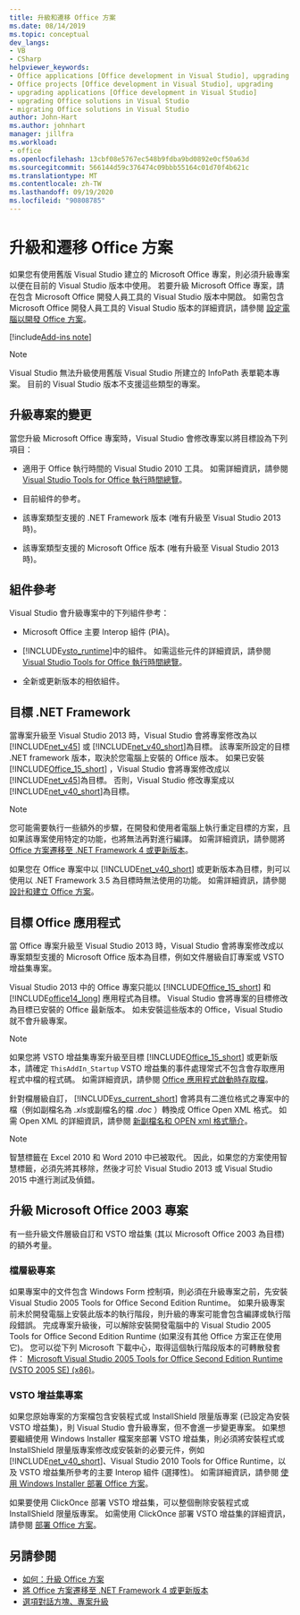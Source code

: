 ```yaml
---
title: 升級和遷移 Office 方案
ms.date: 08/14/2019
ms.topic: conceptual
dev_langs:
- VB
- CSharp
helpviewer_keywords:
- Office applications [Office development in Visual Studio], upgrading
- Office projects [Office development in Visual Studio], upgrading
- upgrading applications [Office development in Visual Studio]
- upgrading Office solutions in Visual Studio
- migrating Office solutions in Visual Studio
author: John-Hart
ms.author: johnhart
manager: jillfra
ms.workload:
- office
ms.openlocfilehash: 13cbf08e5767ec548b9fdba9bd0892e0cf50a63d
ms.sourcegitcommit: 566144d59c376474c09bbb55164c01d70f4b621c
ms.translationtype: MT
ms.contentlocale: zh-TW
ms.lasthandoff: 09/19/2020
ms.locfileid: "90808785"
---
```

# <a name="upgrade-and-migrate-office-solutions"></a>升級和遷移 Office 方案
  如果您有使用舊版 Visual Studio 建立的 Microsoft Office 專案，則必須升級專案以便在目前的 Visual Studio 版本中使用。 若要升級 Microsoft Office 專案，請在包含 Microsoft Office 開發人員工具的 Visual Studio 版本中開啟。 如需包含 Microsoft Office 開發人員工具的 Visual Studio 版本的詳細資訊，請參閱 [設定電腦以開發 Office 方案](../vsto/configuring-a-computer-to-develop-office-solutions.md)。

[!include[Add-ins note](includes/addinsnote.md)]

> [!NOTE]
> Visual Studio 無法升級使用舊版 Visual Studio 所建立的 InfoPath 表單範本專案。 目前的 Visual Studio 版本不支援這些類型的專案。

## <a name="changes-to-upgraded-projects"></a>升級專案的變更
 當您升級 Microsoft Office 專案時，Visual Studio 會修改專案以將目標設為下列項目：

- 適用于 Office 執行時間的 Visual Studio 2010 工具。 如需詳細資訊，請參閱 [Visual Studio Tools for Office 執行時間總覽](../vsto/visual-studio-tools-for-office-runtime-overview.md)。

- 目前組件的參考。

- 該專案類型支援的 .NET Framework 版本 (唯有升級至 Visual Studio 2013 時)。

- 該專案類型支援的 Microsoft Office 版本 (唯有升級至 Visual Studio 2013 時)。

## <a name="assembly-references"></a>組件參考
 Visual Studio 會升級專案中的下列組件參考：

- Microsoft Office 主要 Interop 組件 (PIA)。

- [!INCLUDE[vsto_runtime](../vsto/includes/vsto-runtime-md.md)]中的組件。 如需這些元件的詳細資訊，請參閱 [Visual Studio Tools for Office 執行時間總覽](../vsto/visual-studio-tools-for-office-runtime-overview.md)。

- 全新或更新版本的相依組件。

## <a name="targeted-net-framework"></a>目標 .NET Framework
 當專案升級至 Visual Studio 2013 時，Visual Studio 會將專案修改為以 [!INCLUDE[net_v45](../vsto/includes/net-v45-md.md)] 或 [!INCLUDE[net_v40_short](../sharepoint/includes/net-v40-short-md.md)]為目標。 該專案所設定的目標 .NET framework 版本，取決於您電腦上安裝的 Office 版本。 如果已安裝 [!INCLUDE[Office_15_short](../vsto/includes/office-15-short-md.md)] ，Visual Studio 會將專案修改成以 [!INCLUDE[net_v45](../vsto/includes/net-v45-md.md)]為目標。 否則，Visual Studio 修改專案成以 [!INCLUDE[net_v40_short](../sharepoint/includes/net-v40-short-md.md)]為目標。

> [!NOTE]
> 您可能需要執行一些額外的步驟，在開發和使用者電腦上執行重定目標的方案，且如果該專案使用特定的功能，也將無法再對進行編譯。 如需詳細資訊，請參閱將 [Office 方案遷移至 .NET Framework 4 或更新版本](../vsto/migrating-office-solutions-to-the-dotnet-framework-4-or-later.md)。

 如果您在 Office 專案中以 [!INCLUDE[net_v40_short](../sharepoint/includes/net-v40-short-md.md)] 或更新版本為目標，則可以使用以 .NET Framework 3.5 為目標時無法使用的功能。 如需詳細資訊，請參閱 [設計和建立 Office 方案](../vsto/designing-and-creating-office-solutions.md)。

## <a name="targeted-office-application"></a>目標 Office 應用程式
 當 Office 專案升級至 Visual Studio 2013 時，Visual Studio 會將專案修改成以專案類型支援的 Microsoft Office 版本為目標，例如文件層級自訂專案或 VSTO 增益集專案。

 Visual Studio 2013 中的 Office 專案只能以 [!INCLUDE[Office_15_short](../vsto/includes/office-15-short-md.md)] 和 [!INCLUDE[office14_long](../vsto/includes/office14-long-md.md)] 應用程式為目標。 Visual Studio 會將專案的目標修改為目標已安裝的 Office 最新版本。 如未安裝這些版本的 Office，Visual Studio 就不會升級專案。

> [!NOTE]
> 如果您將 VSTO 增益集專案升級至目標 [!INCLUDE[Office_15_short](../vsto/includes/office-15-short-md.md)] 或更新版本，請確定 `ThisAddIn_Startup` VSTO 增益集的事件處理常式不包含會存取應用程式中檔的程式碼。 如需詳細資訊，請參閱 [Office 應用程式啟動時存取檔](../vsto/programming-vsto-add-ins.md#AccessingDocuments)。

 針對檔層級自訂， [!INCLUDE[vs_current_short](../sharepoint/includes/vs-current-short-md.md)] 會將具有二進位格式之專案中的檔（例如副檔名為 *.xls*或副檔名的檔 *.doc* ）轉換成 Office Open XML 格式。 如需 Open XML 的詳細資訊，請參閱 [新副檔名和 OPEN xml 格式簡介](https://support.office.com/en-nz/article/Introduction-to-new-file-name-extensions-eca81dcb-5626-4e5b-8362-524d13ae4ec1)。

> [!NOTE]
> 智慧標籤在 Excel 2010 和 Word 2010 中已被取代。 因此，如果您的方案使用智慧標籤，必須先將其移除，然後才可於  Visual Studio 2013 或 Visual Studio 2015 中進行測試及偵錯。

## <a name="upgrade-microsoft-office-2003-projects"></a>升級 Microsoft Office 2003 專案
 有一些升級文件層級自訂和 VSTO 增益集 (其以 Microsoft Office 2003 為目標) 的額外考量。

### <a name="document-level-projects"></a>檔層級專案
 如果專案中的文件包含 Windows Form 控制項，則必須在升級專案之前，先安裝 Visual Studio 2005 Tools for Office Second Edition Runtime。 如果升級專案前未於開發電腦上安裝此版本的執行階段，則升級的專案可能會包含編譯或執行階段錯誤。 完成專案升級後，可以解除安裝開發電腦中的 Visual Studio 2005 Tools for Office Second Edition Runtime (如果沒有其他 Office 方案正在使用它)。 您可以從下列 Microsoft 下載中心，取得這個執行階段版本的可轉散發套件： [Microsoft Visual Studio 2005 Tools for Office Second Edition Runtime (VSTO 2005 SE) (x86)](https://www.microsoft.com/download/details.aspx?id=2392)。

### <a name="vsto-add-in-projects"></a>VSTO 增益集專案
 如果您原始專案的方案檔包含安裝程式或 InstallShield 限量版專案 (已設定為安裝 VSTO 增益集)，則 Visual Studio 會升級專案，但不會進一步變更專案。 如果想要繼續使用 Windows Installer 檔案來部署 VSTO 增益集，則必須將安裝程式或 InstallShield 限量版專案修改成安裝新的必要元件，例如 [!INCLUDE[net_v40_short](../sharepoint/includes/net-v40-short-md.md)]、Visual Studio 2010 Tools for Office Runtime，以及 VSTO 增益集所參考的主要 Interop 組件 (選擇性)。 如需詳細資訊，請參閱 [使用 Windows Installer 部署 Office 方案](../vsto/deploying-a-vsto-solution-by-using-windows-installer.md)。

 如果要使用 ClickOnce 部署 VSTO 增益集，可以整個刪除安裝程式或 InstallShield 限量版專案。 如需使用 ClickOnce 部署 VSTO 增益集的詳細資訊，請參閱 [部署 Office 方案](../vsto/deploying-an-office-solution.md)。

## <a name="see-also"></a>另請參閱
- [如何：升級 Office 方案](/previous-versions/4bez6837(v=vs.140))
- [將 Office 方案遷移至 .NET Framework 4 或更新版本](../vsto/migrating-office-solutions-to-the-dotnet-framework-4-or-later.md)
- [選項對話方塊、專案升級](../vsto/project-upgrade-options-dialog-box.md)